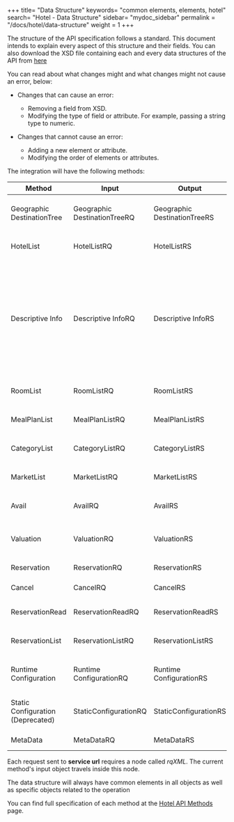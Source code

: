 +++
title= "Data Structure"
keywords= "common elements, elements, hotel"
search= "Hotel - Data Structure"
sidebar= "mydoc_sidebar"
permalink = "/docs/hotel/data-structure"
weight = 1
+++

The structure of the API specification follows a standard. This document intends to explain every aspect of this structure and their fields. 
You can also download the XSD file containing each and every data structures of the API from [here](/legacy/docs/hotel/storage/hotel.xsd)

You can read about what changes might and what changes might not cause an error, below:

* Changes that can cause an error:
  * Removing a field from XSD.
  * Modifying the type of field or attribute. For example, passing a string type to numeric.
  
* Changes that cannot cause an error:
  * Adding a new element or attribute.
  * Modifying the order of elements or attributes.

The integration will have the following methods:


| **Method**                | **Input**                   | **Output**                  | **Description** |
| ------------------------- | --------------------------- | --------------------------- | --------------- |
| Geographic DestinationTree | Geographic DestinationTreeRQ | Geographic DestinationTreeRS | Returns a tree of supplier's destinations. |
| HotelList                 | HotelListRQ                 | HotelListRS                 | Returns a list of available hotels. |
| Descriptive Info           | Descriptive InfoRQ           | Descriptive InfoRS           | Retrieves information for current hotel such as photos, descriptions, amenities,etc as well as basic info (code,name, town, address, contact). |
| RoomList                  | RoomListRQ                  | RoomListRS                  | Returns available room types. |
| MealPlanList              | MealPlanListRQ              | MealPlanListRS              | Returns a list of available boards. |
| CategoryList              | CategoryListRQ              | CategoryListRS              | Returns a list of available categories. |
| MarketList              | MarketListRQ              | MarketListRS              | Returns a list of available markets. |
| Avail                     | AvailRQ                     | AvailRS                     | Makes an availability request. |
| Valuation                 | ValuationRQ                 | ValuationRS                 | Retrieves a booking quote (pre-book). |
| Reservation               | ReservationRQ               | ReservationRS               | Makes a booking. |
| Cancel                    | CancelRQ                    | CancelRS                    | Cancels a booking. |
| ReservationRead           | ReservationReadRQ           | ReservationReadRS           | Retrieves booking details. |
| ReservationList           | ReservationListRQ           | ReservationListRS           | Retrieves a list of bookings. |
| Runtime Configuration      | Runtime ConfigurationRQ      | Runtime ConfigurationRS      |Retrieves the supplier’s run-time configuration. |
| Static Configuration (Deprecated)       | StaticConfigurationRQ       | StaticConfigurationRS       | Retrieves the supplier’s static configuration. |
| MetaData         | MetaDataRQ         |  MetaDataRS        | Meta data information. |

Each request sent to  **service url** requires a node called *rqXML*. The current method's input object travels inside this node.


The data structure will always have common elements in all objects as well as
specific objects related to the operation

You can find full specification of each method at the [Hotel API Methods](https://docs.travelgatex.com/legacy/docs/hotel/methods/) page.